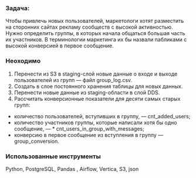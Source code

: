 ### Задача:
Чтобы привлечь новых пользователей, маркетологи хотят разместить на сторонних сайтах рекламу сообществ с высокой активностью. Нужно определить группы, в которых начала общаться большая часть их участников. В терминологии маркетинга их бы назвали пабликами с высокой конверсией в первое сообщение.

### Неоходимо

1. Перенести из S3 в staging-слой новые данные о входе и выходе пользователей из групп — файл group_log.csv.
2. Создать в слое постоянного хранения таблицы для новых данных.
3. Перенести новые данные из staging-области в слой DDS.
4. Рассчитать конверсионные показатели для десяти самых старых групп:
* количество пользователей, вступивших в группу, — cnt_added_users;
* количество участников группы, которые написали хотя бы одно сообщение, — * cnt_users_in_group_with_messages;
* конверсию в первое сообщение из вступления в группу — group_conversion.


### Использованные инструменты

Python, PostgreSQL, Pandas , Airflow, Vertica, S3, json
